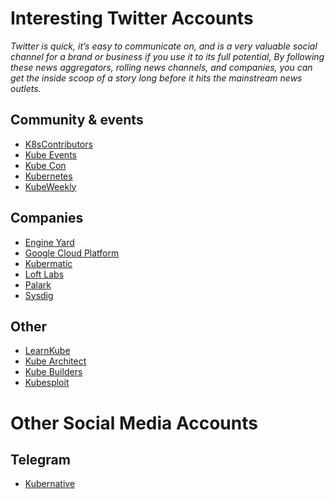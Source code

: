 Interesting Twitter Accounts
=======================================================================

*Twitter is quick, it’s easy to communicate on, and is a very valuable social channel for a brand or business if you use it to its full potential, By following these news aggregators, rolling news channels, and companies, you can get the inside scoop of a story long before it hits the mainstream news outlets.*

## Community & events
* [K8sContributors](https://twitter.com/K8sContributors)
* [Kube Events](https://twitter.com/K8sEvents)
* [Kube Con](https://twitter.com/kubecon_)
* [Kubernetes](https://twitter.com/kubernetesio)
* [KubeWeekly](https://twitter.com/kubeweekly)

## Companies
* [Engine Yard](https://twitter.com/engineyard)
* [Google Cloud Platform](https://twitter.com/googlecloud)
* [Kubermatic](https://twitter.com/Kubermatic/)
* [Loft Labs](https://twitter.com/loft_sh)
* [Palark](https://twitter.com/palark_com)
* [Sysdig](https://twitter.com/sysdig)

## Other
* [LearnKube](https://x.com/learnk8s)
* [Kube Architect](https://x.com/k8sarchitect)
* [Kube Builders](https://x.com/kubebuilders)
* [Kubesploit](https://x.com/kubesploit)

Other Social Media Accounts
=======================================================================

## Telegram
* [Kubernative](https://t.me/kubernative)
